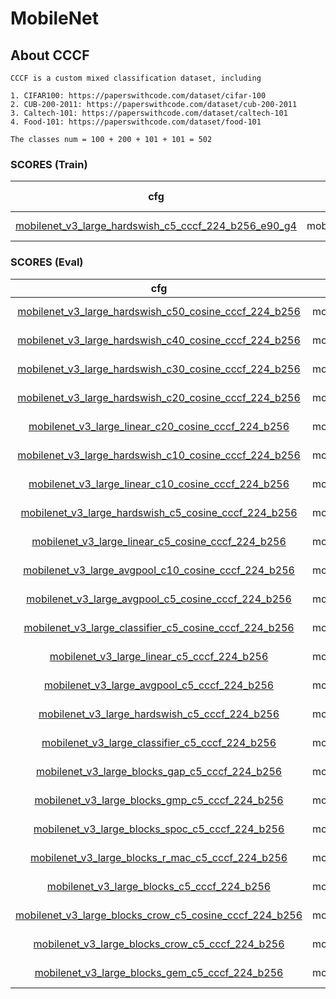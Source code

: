 
# MobileNet

## About CCCF

    CCCF is a custom mixed classification dataset, including

    1. CIFAR100: https://paperswithcode.com/dataset/cifar-100
    2. CUB-200-2011: https://paperswithcode.com/dataset/cub-200-2011
    3. Caltech-101: https://paperswithcode.com/dataset/caltech-101
    4. Food-101: https://paperswithcode.com/dataset/food-101

    The classes num = 100 + 200 + 101 + 101 = 502

### SCORES (Train)

| cfg |    model   |   top1/top3/top5/top10   |       loss       | optimizer | lr-scheduler | epoch | pretrained |
|:---:|:----------:|:-------------:|:----------------:|:---------:|:------------:|:-----:|:-----:|
|  [mobilenet_v3_large_hardswish_c5_cccf_224_b256_e90_g4](../../configs/cccf/mobilenet/mobilenet_v3_large_hardswish_c5_cccf_224_b256_e90_g4.yaml)   |  mobilenet_v3_large  | 50.984 / 67.431 / 74.042 / 81.917  | CrossEntropyLoss |    SGD    |  MultiStepLR |   90  |   True  |

### SCORES (Eval)

| cfg |    model   |   top1/top3/top5/top10   |   feat_type   | max_num | aggregate | enhance | distance | rank |
|:---:|:----------:|:-------------:|:----------------:|:---------:|:------------:|:-----:|:-----:|:-----:|
|  [mobilenet_v3_large_hardswish_c50_cosine_cccf_224_b256](../configs/cccf/mobilenet/mobilenet_v3_large_hardswish_c50_cosine_cccf_224_b256.yaml)   |  mobilenet_v3_large  | 66.748 / 80.033 / 84.808 / 89.963   | hardswish |    50    |  identity |   identity  |   cosine  | normal  |
|  [mobilenet_v3_large_hardswish_c40_cosine_cccf_224_b256](../configs/cccf/mobilenet/mobilenet_v3_large_hardswish_c40_cosine_cccf_224_b256.yaml)   |  mobilenet_v3_large  | 66.414 / 79.888 / 84.687 / 89.918   | hardswish |    40    |  identity |   identity  |   cosine  | normal  |
|  [mobilenet_v3_large_hardswish_c30_cosine_cccf_224_b256](../configs/cccf/mobilenet/mobilenet_v3_large_hardswish_c30_cosine_cccf_224_b256.yaml)   |  mobilenet_v3_large  | 65.837 / 79.584 / 84.486 / 89.853   | hardswish |    30    |  identity |   identity  |   cosine  | normal  |
|  [mobilenet_v3_large_hardswish_c20_cosine_cccf_224_b256](../configs/cccf/mobilenet/mobilenet_v3_large_hardswish_c20_cosine_cccf_224_b256.yaml)   |  mobilenet_v3_large  | 64.974 / 78.855 / 84.123 / 89.614   | hardswish |    20    |  identity |   identity  |   cosine  | normal  |
|  [mobilenet_v3_large_linear_c20_cosine_cccf_224_b256](../configs/cccf/mobilenet/mobilenet_v3_large_linear_c20_cosine_cccf_224_b256.yaml)   |  mobilenet_v3_large  | 64.965 / 78.866 / 84.126 / 89.607   | linear |    20    |  identity |   identity  |   cosine  | normal  |
|  [mobilenet_v3_large_hardswish_c10_cosine_cccf_224_b256](../configs/cccf/mobilenet/mobilenet_v3_large_hardswish_c10_cosine_cccf_224_b256.yaml)   |  mobilenet_v3_large  | 62.515 / 77.567 / 83.116 / 89.226   | hardswish |    10    |  identity |   identity  |   cosine  | normal  |
|  [mobilenet_v3_large_linear_c10_cosine_cccf_224_b256](../configs/cccf/mobilenet/mobilenet_v3_large_linear_c10_cosine_cccf_224_b256.yaml)   |  mobilenet_v3_large  | 62.513 / 77.567 / 83.111 / 89.233   | linear |    10    |  identity |   identity  |   cosine  | normal  |
|  [mobilenet_v3_large_hardswish_c5_cosine_cccf_224_b256](../configs/cccf/mobilenet/mobilenet_v3_large_hardswish_c5_cosine_cccf_224_b256.yaml)   |  mobilenet_v3_large  | 59.203 / 75.311 / 81.540 / 88.219   | hardswish |    5    |  identity |   identity  |   cosine  | normal  |
|  [mobilenet_v3_large_linear_c5_cosine_cccf_224_b256](../configs/cccf/mobilenet/mobilenet_v3_large_linear_c5_cosine_cccf_224_b256.yaml)   |  mobilenet_v3_large  | 59.212 / 75.309 / 81.540 / 88.223   | linear |    5    |  identity |   identity  |   cosine  | normal  |
|  [mobilenet_v3_large_avgpool_c10_cosine_cccf_224_b256](../configs/cccf/mobilenet/mobilenet_v3_large_avgpool_c10_cosine_cccf_224_b256.yaml)   |  mobilenet_v3_large  | 59.119 / 74.165 / 79.635 / 85.986   | avgpool |    10    |  identity |   identity  |   cosine  | normal  |
|  [mobilenet_v3_large_avgpool_c5_cosine_cccf_224_b256](../configs/cccf/mobilenet/mobilenet_v3_large_avgpool_c5_cosine_cccf_224_b256.yaml)   |  mobilenet_v3_large  | 55.028 / 70.493 / 76.830 / 83.427   | avgpool |    5    |  identity |   identity  |   cosine  | normal  |
|  [mobilenet_v3_large_classifier_c5_cosine_cccf_224_b256](../configs/cccf/mobilenet/mobilenet_v3_large_classifier_c5_cosine_cccf_224_b256.yaml)   |  mobilenet_v3_large  | 54.266 / 71.793 / 78.784 / 86.641   | classifier |    5    |  identity |   identity  |   cosine  | normal  |
|  [mobilenet_v3_large_linear_c5_cccf_224_b256](../configs/cccf/mobilenet/mobilenet_v3_large_linear_c5_cccf_224_b256.yaml)   |  mobilenet_v3_large  | 50.989 / 67.431 / 74.032 / 81.912   | linear |    5    |  identity |   identity  |   euclidean  | normal  |
|  [mobilenet_v3_large_avgpool_c5_cccf_224_b256](../configs/cccf/mobilenet/mobilenet_v3_large_avgpool_c5_cccf_224_b256.yaml)   |  mobilenet_v3_large  | 50.986 / 67.433 / 74.037 / 81.903   | avgpool |    5    |  identity |   identity  |   euclidean  | normal  |
|  [mobilenet_v3_large_hardswish_c5_cccf_224_b256](../configs/cccf/mobilenet/mobilenet_v3_large_hardswish_c5_cccf_224_b256.yaml)   |  mobilenet_v3_large  | 50.982 / 67.419 / 74.039 / 81.898   | hardswish |    5    |  identity |   identity  |   euclidean  | normal  |
|  [mobilenet_v3_large_classifier_c5_cccf_224_b256](../configs/cccf/mobilenet/mobilenet_v3_large_classifier_c5_cccf_224_b256.yaml)   |  mobilenet_v3_large  | 50.690 / 68.619 / 75.788 / 84.205   | classifier |    5    |  identity |   identity  |   euclidean  | normal  |
|  [mobilenet_v3_large_blocks_gap_c5_cccf_224_b256](../configs/cccf/mobilenet/mobilenet_v3_large_blocks_gap_c5_cccf_224_b256.yaml)   |  mobilenet_v3_large  | 48.955 / 65.533 / 72.445 / 80.316   | blocks |    5    |  gap |   identity  |   euclidean  | normal  |
|  [mobilenet_v3_large_blocks_gmp_c5_cccf_224_b256](../configs/cccf/mobilenet/mobilenet_v3_large_blocks_gmp_c5_cccf_224_b256.yaml)   |  mobilenet_v3_large  | 43.184 / 59.694 / 66.622 / 75.187   | blocks |    5    |  gmp |   identity  |   euclidean  | normal  |
|  [mobilenet_v3_large_blocks_spoc_c5_cccf_224_b256](../configs/cccf/mobilenet/mobilenet_v3_large_blocks_spoc_c5_cccf_224_b256.yaml)   |  mobilenet_v3_large  | 37.887 / 52.892 / 59.350 / 67.384   | blocks |    5    |  spoc |   identity  |   euclidean  | normal  |
|  [mobilenet_v3_large_blocks_r_mac_c5_cccf_224_b256](../configs/cccf/mobilenet/mobilenet_v3_large_blocks_r_mac_c5_cccf_224_b256.yaml)   |  mobilenet_v3_large  | 31.863 / 47.223 / 54.065 / 63.434   | blocks |    5    |  r_mac |   identity  |   euclidean  | normal  |
|  [mobilenet_v3_large_blocks_c5_cccf_224_b256](../configs/cccf/mobilenet/mobilenet_v3_large_blocks_c5_cccf_224_b256.yaml)   |  mobilenet_v3_large  | 17.782 / 24.848 / 28.315 / 33.756   | blocks |    5    |  identity |   identity  |   euclidean  | normal  |
|  [mobilenet_v3_large_blocks_crow_c5_cosine_cccf_224_b256](../configs/cccf/mobilenet/mobilenet_v3_large_blocks_crow_c5_cosine_cccf_224_b256.yaml)   |  mobilenet_v3_large  |  1.164 / 1.456 / 1.592 / 1.784  | blocks |    5    |  crow |   identity  |   cosine  | normal  |
|  [mobilenet_v3_large_blocks_crow_c5_cccf_224_b256](../configs/cccf/mobilenet/mobilenet_v3_large_blocks_crow_c5_cccf_224_b256.yaml)   |  mobilenet_v3_large  |  1.101 / 1.400 / 1.533 / 1.739  | blocks |    5    |  crow |   identity  |   euclidean  | normal  |
|  [mobilenet_v3_large_blocks_gem_c5_cccf_224_b256](../configs/cccf/mobilenet/mobilenet_v3_large_blocks_gem_c5_cccf_224_b256.yaml)   |  mobilenet_v3_large  | 0.580 / 0.715 / 0.778 / 0.912   | blocks |    5    |  gem |   identity  |   euclidean  | normal  |
